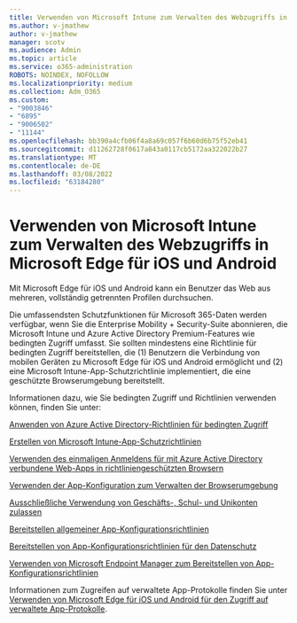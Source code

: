 ```yaml
---
title: Verwenden von Microsoft Intune zum Verwalten des Webzugriffs in Microsoft Edge für iOS und Android
ms.author: v-jmathew
author: v-jmathew
manager: scotv
ms.audience: Admin
ms.topic: article
ms.service: o365-administration
ROBOTS: NOINDEX, NOFOLLOW
ms.localizationpriority: medium
ms.collection: Adm_O365
ms.custom:
- "9003846"
- "6895"
- "9006502"
- "11144"
ms.openlocfilehash: bb390a4cfb06f4a8a69c057f6b60d6b75f52eb41
ms.sourcegitcommit: d11262728f0617a843a0117cb5172aa322022b27
ms.translationtype: MT
ms.contentlocale: de-DE
ms.lasthandoff: 03/08/2022
ms.locfileid: "63184280"
---
```

# <a name="use-microsoft-intune-to-manage-web-access-in-microsoft-edge-for-ios-and-android"></a>Verwenden von Microsoft Intune zum Verwalten des Webzugriffs in Microsoft Edge für iOS und Android

Mit Microsoft Edge für iOS und Android kann ein Benutzer das Web aus mehreren, vollständig getrennten Profilen durchsuchen.

Die umfassendsten Schutzfunktionen für Microsoft 365-Daten werden verfügbar, wenn Sie die Enterprise Mobility + Security-Suite abonnieren, die Microsoft Intune und Azure Active Directory Premium-Features wie bedingten Zugriff umfasst. Sie sollten mindestens eine Richtlinie für bedingten Zugriff bereitstellen, die (1) Benutzern die Verbindung von mobilen Geräten zu Microsoft Edge für iOS und Android ermöglicht und (2) eine Microsoft Intune-App-Schutzrichtlinie implementiert, die eine geschützte Browserumgebung bereitstellt.

Informationen dazu, wie Sie bedingten Zugriff und Richtlinien verwenden können, finden Sie unter:

[Anwenden von Azure Active Directory-Richtlinien für bedingten Zugriff](https://go.microsoft.com/fwlink/?linkid=2132481)

[Erstellen von Microsoft Intune-App-Schutzrichtlinien](https://go.microsoft.com/fwlink/?linkid=2132651)

[Verwenden des einmaligen Anmeldens für mit Azure Active Directory verbundene Web-Apps in richtliniengeschützten Browsern](https://go.microsoft.com/fwlink/?linkid=2132482)

[Verwenden der App-Konfiguration zum Verwalten der Browserumgebung](https://go.microsoft.com/fwlink/?linkid=2132483)

[Ausschließliche Verwendung von Geschäfts-, Schul- und Unikonten zulassen](https://go.microsoft.com/fwlink/?linkid=2132652)

[Bereitstellen allgemeiner App-Konfigurationsrichtlinien](https://go.microsoft.com/fwlink/?linkid=2132653)

[Bereitstellen von App-Konfigurationsrichtlinien für den Datenschutz](https://go.microsoft.com/fwlink/?linkid=2132654)

[Verwenden von Microsoft Endpoint Manager zum Bereitstellen von App-Konfigurationsrichtlinien](https://go.microsoft.com/fwlink/?linkid=2132707)

Informationen zum Zugreifen auf verwaltete App-Protokolle finden Sie unter [Verwenden von Microsoft Edge für iOS und Android für den Zugriff auf verwaltete App-Protokolle](https://go.microsoft.com/fwlink/?linkid=2132578).
